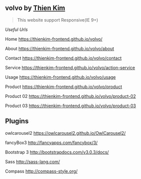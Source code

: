 ## volvo by [Thien Kim](https://thienkim-frontend.github.io/cv/)
> This website support Responsive(IE 9+)

*Useful Urls*


Home						https://thienkim-frontend.github.io/volvo/

About						https://thienkim-frontend.github.io/volvo/about

Contact					https://thienkim-frontend.github.io/volvo/contact

Service			    https://thienkim-frontend.github.io/volvo/action-service

Usage 			    https://thienkim-frontend.github.io/volvo/usage

Product			    https://thienkim-frontend.github.io/volvo/product

Product	02		  https://thienkim-frontend.github.io/volvo/product-02

Product	03		  https://thienkim-frontend.github.io/volvo/product-03


## Plugins

owlcarousel2 					https://owlcarousel2.github.io/OwlCarousel2/

fancyBox3 						http://fancyapps.com/fancybox/3/

Bootstrap 3 					http://bootstrapdocs.com/v3.0.3/docs/

Sass 									http://sass-lang.com/

Compass 							http://compass-style.org/



